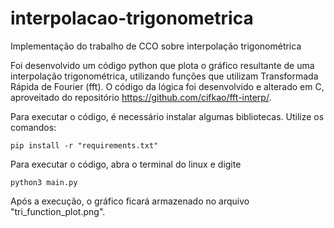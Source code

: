 # interpolacao-trigonometrica
Implementação do trabalho de CCO sobre interpolação trigonométrica

Foi desenvolvido um código python que plota o gráfico resultante de uma interpolação trigonométrica, utilizando funções que utilizam Transformada Rápida de Fourier (fft). O código da lógica foi desenvolvido e alterado em C, aproveitado do repositório https://github.com/cifkao/fft-interp/. 

Para executar o código, é necessário instalar algumas bibliotecas. Utilize os comandos:

```
pip install -r "requirements.txt"
```

Para executar o código, abra o terminal do linux e digite

```
python3 main.py
```

Após a execução, o gráfico ficará armazenado no arquivo "tri_function_plot.png".